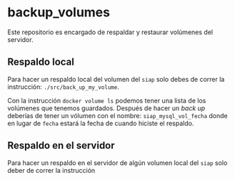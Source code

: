 # backup_volumes
Este repositorio es encargado de respaldar y restaurar volúmenes del servidor.

## Respaldo local
Para hacer un respaldo local del volumen del `siap` solo debes de correr la instrucción: 
`./src/back_up_my_volume`.

Con la instrucción `docker volume ls` podemos tener una lista de los volúmenes que tenemos
guardados. Después de hacer un _back up_ deberías de tener un vólumen con el nombre:
`siap_mysql_vol_fecha` donde en lugar de `fecha` estará la fecha de cuando hiciste el respaldo. 

## Respaldo en el servidor
Para hacer un respaldo en el servidor de algún volumen local del `siap` solo deber de correr la
instrucción 